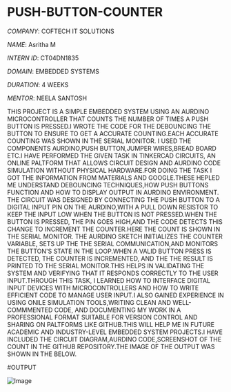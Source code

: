 # PUSH-BUTTON-COUNTER

*COMPANY*: COFTECH IT SOLUTIONS

*NAME*: Asritha M

*INTERN ID*: CT04DN1835

*DOMAIN*: EMBEDDED SYSTEMS

*DURATION*: 4 WEEKS

*MENTOR*: NEELA SANTOSH

THIS PROJECT IS A SIMPLE EMBEDDED SYSTEM USING AN AURDINO MICROCONTROLLER THAT COUNTS THE NUMBER OF TIMES A  PUSH BUTTON IS PRESSED.I WROTE THE CODE FOR THE DEBOUNCING THE BUTTON TO ENSURE TO GET A ACCURATE COUNTING.EACH ACCURATE COUNTING WAS SHOWN IN THE SERIAL MONITOR.
I USED THE COMPONENTS AURDINO,PUSH BUTTON,JUMPER WIRES,BREAD BOARD ETC.I HAVE  PERFORMED THE GIVEN TASK IN TINKERCAD CIRCUITS, AN ONLINE PALTFORM THAT ALLOWS CIRCUIT DESIGN AND AURDINO CODE SIMULATION WITHOUT PHYSICAL HARDWARE.FOR DOING THE TASK  I GOT THE INFORMATION FROM MATERIALS AND GOOGLE.THESE HEPLED ME UNDERSTAND DEBOUNCING TECHNIQUES,HOW PUSH BUTTONS FUNCTION AND HOW TO DISPLAY OUTPUT IN AURDINO ENVIRONMENT.
THE CIRCUIT WAS DESIGNED BY CONNECTING THE PUSH BUTTON TO A DIGITAL INPUT PIN ON THE AURDINO,WITH A PULL DOWN RESISTOR TO KEEP THE INPUT LOW WHEN THE BUTTON IS NOT PRESSED.WHEN THE BUTTON IS PRESSED, THE PIN GOES HIGH,AND THE CODE DETECTS THIS CHANGE TO INCREMENT THE COUNTER.HERE THE COUNT IS SHOWN IN THE SERIAL MONITOR.
THE AURDINO SKETCH INITIALIZES THE COUNTER VARIABLE, SETS UP THE THE SERIAL COMMUNICATION,AND MONITORS THE BUTTON'S STATE IN THE LOOP.WHEN A VALID BUTTON PRESS IS DETECTED, THE COUNTER IS INCREMENTED, AND THE THE RESULT IS PRINTED TO THE SERIAL MONITOR.THIS HELPS IN VALIDATING THE SYSTEM AND VERIFYING THAT IT RESPONDS CORRECTLY TO THE USER INPUT.THROUGH THIS TASK, I LEARNED HOW TO INTERFACE DIGITAL INPUT DEVICES WITH MICROCONTROLLERS AND HOW TO WRITE EFFICIENT CODE TO MANAGE USER INPUT.I ALSO GAINED EXPERIENCE IN USING ONILE SIMULATION TOOLS,WRITING CLEAN AND WELL-COMMMENTED CODE, AND DOCUMENTING MY WORK IN A PROFESSIONAL FORMAT SUITABLE FOR VERSION CONTROL AND SHARING ON PALTFORMS LIKE GITHUB.THIS WILL HELP ME IN FUTURE ACADEMIC AND INDUSTRY-LEVEL EMBEDDED SYSTEM PROJECTS.I HAVE INCLUDED THE CIRCUIT DIAGRAM,AURDINO CODE,SCREENSHOT OF THE COUNT IN THE GITHUB REPOSITORY.THE IMAGE OF THE OUTPUT WAS SHOWN IN THE BELOW.

#OUTPUT

![Image](https://github.com/user-attachments/assets/7ac6d3e6-cbf5-4e2f-a429-8c0fdef82177)
